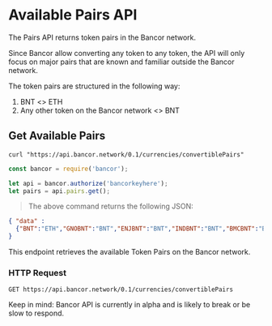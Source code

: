 # Available Pairs API

The Pairs API returns token pairs in the Bancor network.

Since Bancor allow converting any token to any token, the API will only focus on major pairs that are known and familiar outside the Bancor network.

The token pairs are structured in the following way:

 1. BNT <> ETH
 2. Any other token on the Bancor network <> BNT

## Get Available Pairs

```shell
curl "https://api.bancor.network/0.1/currencies/convertiblePairs"
```

```javascript
const bancor = require('bancor');

let api = bancor.authorize('bancorkeyhere');
let pairs = api.pairs.get();
```

> The above command returns the following JSON:

```json
{ "data" :
  {"BNT":"ETH","GNOBNT":"BNT","ENJBNT":"BNT","INDBNT":"BNT","BMCBNT":"BNT","KINBNT":"BNT","WISHBNT":"BNT","OMGBNT":"BNT","TAASBNT":"BNT","STORMBNT":"BNT","AIXBNT":"BNT","GNO":"BNT","BMC":"BNT","OMG":"BNT","AIX":"BNT","ENJ":"BNT","WISH":"BNT","IND":"BNT","KIN":"BNT","TAAS":"BNT","STORM":"BNT"}
}
```

This endpoint retrieves the available Token Pairs on the Bancor network.

### HTTP Request

`GET https://api.bancor.network/0.1/currencies/convertiblePairs`


<aside class="success">
Keep in mind: Bancor API is currently in alpha and is likely to break or be slow to respond.
</aside>
